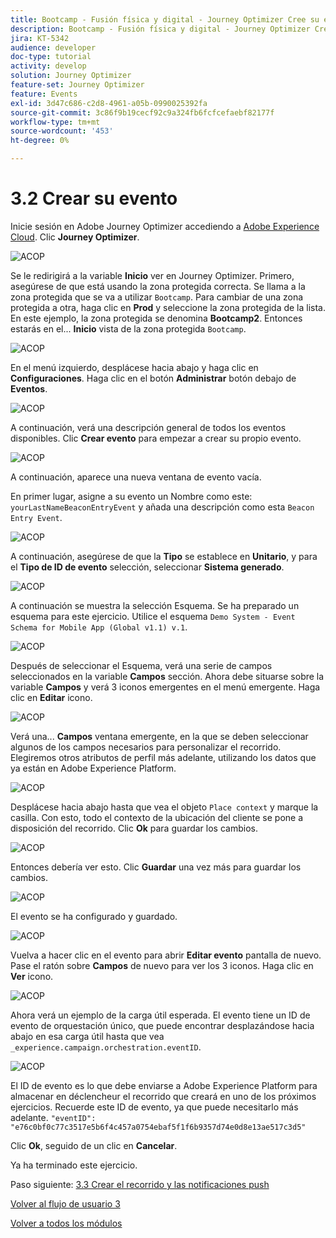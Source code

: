 ```yaml
---
title: Bootcamp - Fusión física y digital - Journey Optimizer Cree su evento
description: Bootcamp - Fusión física y digital - Journey Optimizer Cree su evento
jira: KT-5342
audience: developer
doc-type: tutorial
activity: develop
solution: Journey Optimizer
feature-set: Journey Optimizer
feature: Events
exl-id: 3d47c686-c2d8-4961-a05b-0990025392fa
source-git-commit: 3c86f9b19cecf92c9a324fb6fcfcefaebf82177f
workflow-type: tm+mt
source-wordcount: '453'
ht-degree: 0%

---
```


# 3.2 Crear su evento

Inicie sesión en Adobe Journey Optimizer accediendo a [Adobe Experience Cloud](https://experience.adobe.com). Clic **Journey Optimizer**.

![ACOP](./images/acophome.png)

Se le redirigirá a la variable **Inicio**  ver en Journey Optimizer. Primero, asegúrese de que está usando la zona protegida correcta. Se llama a la zona protegida que se va a utilizar `Bootcamp`. Para cambiar de una zona protegida a otra, haga clic en **Prod** y seleccione la zona protegida de la lista. En este ejemplo, la zona protegida se denomina **Bootcamp2**. Entonces estarás en el... **Inicio** vista de la zona protegida `Bootcamp`.

![ACOP](./images/acoptriglp.png)

En el menú izquierdo, desplácese hacia abajo y haga clic en **Configuraciones**. Haga clic en el botón **Administrar** botón debajo de **Eventos**.

![ACOP](./images/acopmenu.png)

A continuación, verá una descripción general de todos los eventos disponibles. Clic **Crear evento** para empezar a crear su propio evento.

![ACOP](./images/emptyevent.png)

A continuación, aparece una nueva ventana de evento vacía.

En primer lugar, asigne a su evento un Nombre como este: `yourLastNameBeaconEntryEvent` y añada una descripción como esta `Beacon Entry Event`.

![ACOP](./images/eventdescription.png)

A continuación, asegúrese de que la **Tipo** se establece en **Unitario**, y para el **Tipo de ID de evento** selección, seleccionar **Sistema generado**.

![ACOP](./images/eventidtype.png)

A continuación se muestra la selección Esquema. Se ha preparado un esquema para este ejercicio. Utilice el esquema `Demo System - Event Schema for Mobile App (Global v1.1) v.1`.

![ACOP](./images/eventschema.png)

Después de seleccionar el Esquema, verá una serie de campos seleccionados en la variable **Campos** sección. Ahora debe situarse sobre la variable **Campos** y verá 3 iconos emergentes en el menú emergente. Haga clic en **Editar** icono.

![ACOP](./images/eventpayload.png)

Verá una... **Campos** ventana emergente, en la que se deben seleccionar algunos de los campos necesarios para personalizar el recorrido.  Elegiremos otros atributos de perfil más adelante, utilizando los datos que ya están en Adobe Experience Platform.

![ACOP](./images/eventfields.png)

Desplácese hacia abajo hasta que vea el objeto `Place context` y marque la casilla. Con esto, todo el contexto de la ubicación del cliente se pone a disposición del recorrido. Clic **Ok** para guardar los cambios.

![ACOP](./images/eventpayloadbr.png)

Entonces debería ver esto. Clic **Guardar** una vez más para guardar los cambios.

![ACOP](./images/eventsave.png)

El evento se ha configurado y guardado.

![ACOP](./images/eventdone.png)

Vuelva a hacer clic en el evento para abrir **Editar evento** pantalla de nuevo. Pase el ratón sobre **Campos** de nuevo para ver los 3 iconos. Haga clic en **Ver** icono.

![ACOP](./images/viewevent.png)

Ahora verá un ejemplo de la carga útil esperada.
El evento tiene un ID de evento de orquestación único, que puede encontrar desplazándose hacia abajo en esa carga útil hasta que vea `_experience.campaign.orchestration.eventID`.

![ACOP](./images/payloadeventID.png)

El ID de evento es lo que debe enviarse a Adobe Experience Platform para almacenar en déclencheur el recorrido que creará en uno de los próximos ejercicios. Recuerde este ID de evento, ya que puede necesitarlo más adelante.
`"eventID": "e76c0bf0c77c3517e5b6f4c457a0754ebaf5f1f6b9357d74e0d8e13ae517c3d5"`

Clic **Ok**, seguido de un clic en **Cancelar**.

Ya ha terminado este ejercicio.

Paso siguiente: [3.3 Crear el recorrido y las notificaciones push](./ex3.md)

[Volver al flujo de usuario 3](./uc3.md)

[Volver a todos los módulos](../../overview.md)
